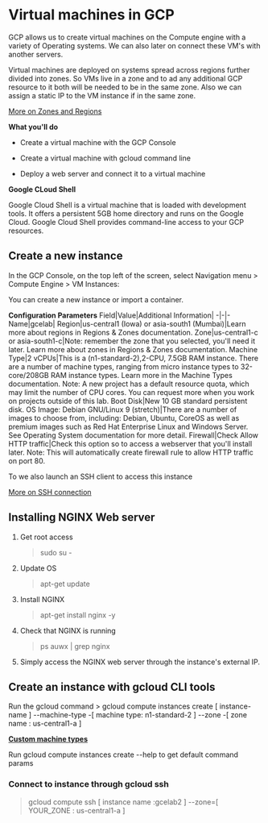 # Virtual machines in GCP
GCP allows us to create virtual machines on the Compute engine with a variety of Operating systems. We can also later on connect these VM's with another servers. 

Virtual machines are deployed on systems spread across regions further divided into zones. So VMs live in a zone and to ad any additional GCP resource to it both will be needed to be in the same zone. Also we can assign a static IP to the VM instance if in the same zone.

[More on Zones and Regions](https://cloud.google.com/compute/docs/regions-zones)

**What you'll do**

* Create a virtual machine with the GCP Console

* Create a virtual machine with gcloud command line

* Deploy a web server and connect it to a virtual machine

**Google CLoud Shell**

Google Cloud Shell is a virtual machine that is loaded with development tools. It offers a persistent 5GB home directory and runs on the Google Cloud. Google Cloud Shell provides command-line access to your GCP resources.

## Create a new instance

In the GCP Console, on the top left of the screen, select Navigation menu > Compute Engine > VM Instances:

You can create a new instance or import a container.

**Configuration Parameters**
Field|Value|Additional Information|
-|-|-
Name|gcelab| 
Region|us-central1 (Iowa) or asia-south1 (Mumbai)|Learn more about regions in Regions & Zones documentation.
Zone|us-central1-c or asia-south1-c|Note: remember the zone that you selected, you'll need it later. Learn more about zones in Regions & Zones documentation.
Machine Type|2 vCPUs|This is a (n1-standard-2),2-CPU, 7.5GB RAM instance. There are a number of machine types, ranging from micro instance types to 32-core/208GB RAM instance types. Learn more in the Machine Types documentation. Note: A new project has a default resource quota, which may limit the number of CPU cores. You can request more when you work on projects outside of this lab.
Boot Disk|New 10 GB standard persistent disk.                  OS Image: Debian GNU/Linux 9 (stretch)|There are a number of images to choose from, including: Debian, Ubuntu, CoreOS as well as premium images such as Red Hat Enterprise Linux and Windows Server. See Operating System documentation for more detail.
Firewall|Check Allow HTTP traffic|Check this option so to access a webserver that you'll install later. Note: This will automatically create firewall rule to allow HTTP traffic on port 80.

To we also launch an SSH client to access this instance

[More on SSH connection](https://cloud.google.com/compute/docs/instances/connecting-to-instance)

## Installing NGINX Web server

1. Get root access
    >sudo su -
2. Update OS
    > apt-get update
3. Install NGINX
    > apt-get install nginx -y
4. Check that NGINX is running
    >ps auwx | grep nginx
5. Simply access the NGINX web server through the instance's external IP.

## Create an instance with gcloud CLI tools
 Run the gcloud command 
    > gcloud compute instances create [ instance-name ] --machine-type -[ machine type: n1-standard-2 ] --zone -[ zone name : us-central1-a ]

**[Custom machine types](https://cloud.google.com/compute/docs/instances/creating-instance-with-custom-machine-type)**

Run gcloud compute instances create --help to get default command params

### Connect to instance through gcloud ssh
>gcloud compute ssh [ instance name :gcelab2 ]  --zone=[ YOUR_ZONE : us-central1-a ]